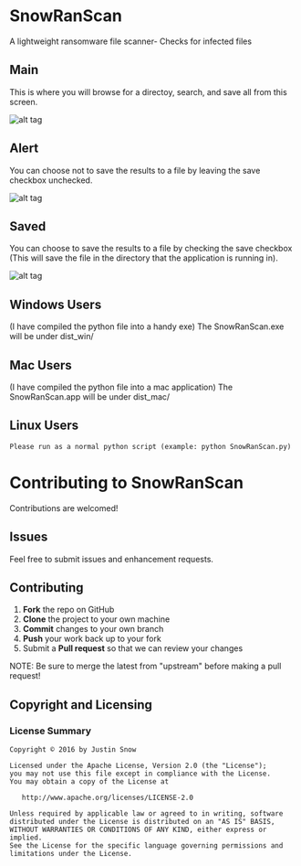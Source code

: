 # SnowRanScan
  A lightweight ransomware file scanner- Checks for infected files 

## Main 
  This is where you will browse for a directoy, search, and save all from this screen.
  
  ![alt tag](https://github.com/Jrsnow8921/SnowRanScan/raw/master/main.png)

## Alert 
  You can choose not to save the results to a file by leaving the save checkbox unchecked.

  ![alt tag](https://github.com/Jrsnow8921/SnowRanScan/raw/master/found.png)

## Saved

  You can choose to save the results to a file by checking the save checkbox (This will save the file in the directory that the application is running in).
  
  ![alt tag](https://github.com/Jrsnow8921/SnowRanScan/raw/master/saved.png)

## Windows Users 
  (I have compiled the python file into a handy exe)
    The SnowRanScan.exe will be under dist_win/ 

## Mac Users 
  (I have compiled the python file into a mac application)
    The SnowRanScan.app will be under dist_mac/

## Linux Users
    Please run as a normal python script (example: python SnowRanScan.py)

Contributing to SnowRanScan
=========================================

Contributions are welcomed!

Issues
------

Feel free to submit issues and enhancement requests.

Contributing
------------

 1. **Fork** the repo on GitHub
 2. **Clone** the project to your own machine
 3. **Commit** changes to your own branch
 4. **Push** your work back up to your fork
 5. Submit a **Pull request** so that we can review your changes

NOTE: Be sure to merge the latest from "upstream" before making a pull request!

Copyright and Licensing
-----------------------

### License Summary

```
Copyright © 2016 by Justin Snow

Licensed under the Apache License, Version 2.0 (the "License");
you may not use this file except in compliance with the License.
You may obtain a copy of the License at

   http://www.apache.org/licenses/LICENSE-2.0

Unless required by applicable law or agreed to in writing, software
distributed under the License is distributed on an "AS IS" BASIS,
WITHOUT WARRANTIES OR CONDITIONS OF ANY KIND, either express or implied.
See the License for the specific language governing permissions and
limitations under the License.
```


